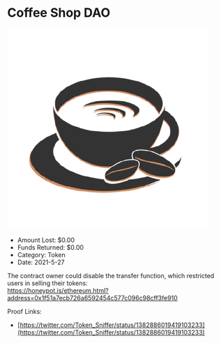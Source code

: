 # Coffee Shop DAO
![Coffee Shop DAO](/rektimages/Coffee-Shop-DAO.png)
- Amount Lost: $0.00
- Funds Returned: $0.00
- Category: Token
- Date: 2021-5-27

The contract owner could disable the transfer function, which restricted users in selling their tokens:  
https://honeypot.is/ethereum.html?address=0x1f51a7ecb726a6592454c577c096c98cff3fe910


Proof Links:
- [https://twitter.com/Token_Sniffer/status/1382886019419103233](https://twitter.com/Token_Sniffer/status/1382886019419103233)


